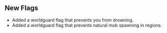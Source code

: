 ## New Flags
* Added a worldguard flag that prevents you from drowning.
* Added a worldguard flag that prevents natural mob spawning in regions.